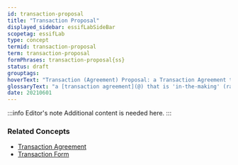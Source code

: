 ```yaml
---
id: transaction-proposal
title: "Transaction Proposal"
displayed_sidebar: essifLabSideBar
scopetag: essifLab
type: concept
termid: transaction-proposal
term: transaction-proposal
formPhrases: transaction-proposal{ss}
status: draft
grouptags:
hoverText: "Transaction (Agreement) Proposal: a Transaction Agreement that is 'in-the-making' (ranging from an empty document to a document that would be a Transaction Agreement if it were signed by all Participants)."
glossaryText: "a [transaction agreement](@) that is 'in-the-making' (ranging from an empty document to a document that would be a [transaction agreement](@) if it were signed by all [participant](@))."
date: 20210601
---
```


:::info Editor's note
Additional content is needed here.
:::

### Related Concepts
- [Transaction Agreement](@)
- [Transaction Form](@)
